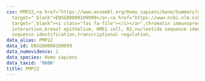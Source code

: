 ```yaml
---
csv: PMP22,<a href="https://www.ensembl.org/Homo_sapiens/Gene/Summary?db=core;g=ENSG00000109099"
  target="_blank">ENSG00000109099</a>,<a href="https://www.ncbi.nlm.nih.gov/pubmed/22863008"
  target="_blank"><i class="fas fa-file"></i></a>",chromatin immunoprecipitation assay,direct
  interaction,breast epithelium, HME1 cell, R2,nucleotide sequence identification,nucleotide
  sequence identification,transcriptional regulation,
data_alias: PMP22
data_id: ENSG00000109099
data_numevidence: 1
data_species: Homo sapiens
data_taxid: '9606'
title: PMP22
---
```

